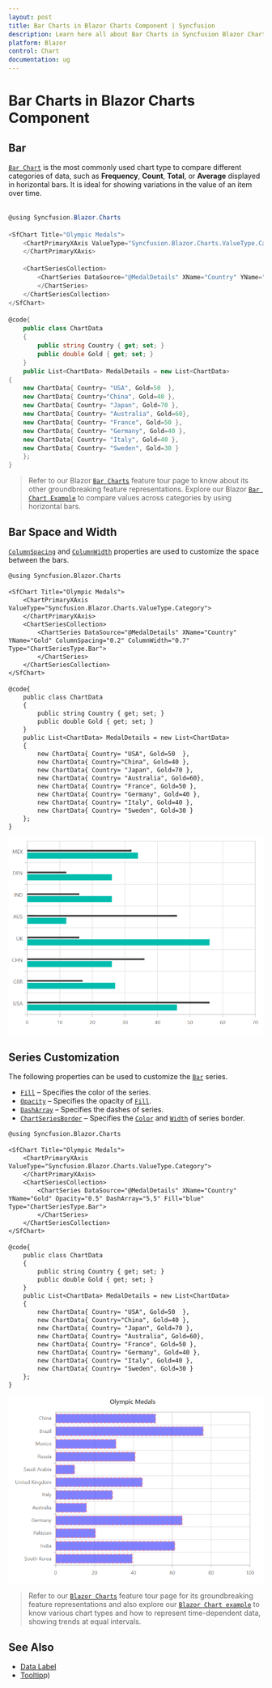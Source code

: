 ```yaml
---
layout: post
title: Bar Charts in Blazor Charts Component | Syncfusion
description: Learn here all about Bar Charts in Syncfusion Blazor Charts component and more.
platform: Blazor
control: Chart
documentation: ug
---
```


# Bar Charts in Blazor Charts Component

## Bar

[`Bar Chart`](https://www.syncfusion.com/blazor-components/blazor-charts/chart-types/bar-chart) is the most commonly used chart type to compare different categories of data, such as  **Frequency**, **Count**, **Total**, or **Average** displayed in horizontal bars. It is ideal for showing variations in the value of an item over time.

```csharp

@using Syncfusion.Blazor.Charts

<SfChart Title="Olympic Medals">    
    <ChartPrimaryXAxis ValueType="Syncfusion.Blazor.Charts.ValueType.Category">
    </ChartPrimaryXAxis>

    <ChartSeriesCollection>
        <ChartSeries DataSource="@MedalDetails" XName="Country" YName="Gold" Type="ChartSeriesType.Bar">
        </ChartSeries>
    </ChartSeriesCollection>
</SfChart>

@code{
    public class ChartData
    {
        public string Country { get; set; }
        public double Gold { get; set; }
    }
    public List<ChartData> MedalDetails = new List<ChartData>
{
    new ChartData{ Country= "USA", Gold=50  },
    new ChartData{ Country="China", Gold=40 },
    new ChartData{ Country= "Japan", Gold=70 },
    new ChartData{ Country= "Australia", Gold=60},
    new ChartData{ Country= "France", Gold=50 },
    new ChartData{ Country= "Germany", Gold=40 },
    new ChartData{ Country= "Italy", Gold=40 },
    new ChartData{ Country= "Sweden", Gold=30 }
    };
}

```

> Refer to our Blazor [`Bar Charts`](https://www.syncfusion.com/blazor-components/blazor-charts/chart-types/bar-chart) feature tour page to know about its other groundbreaking feature representations. Explore our Blazor [`Bar Chart Example`](https://blazor.syncfusion.com/demos/chart/bar?theme=bootstrap4) to compare values across categories by using horizontal bars.

## Bar Space and Width

[`ColumnSpacing`](https://help.syncfusion.com/cr/blazor/Syncfusion.Blazor.Charts.ChartSeries.html#Syncfusion_Blazor_Charts_ChartSeries_ColumnSpacing) and [`ColumnWidth`](https://help.syncfusion.com/cr/blazor/Syncfusion.Blazor.Charts.ChartSeries.html#Syncfusion_Blazor_Charts_ChartSeries_ColumnWidth) properties are used to customize the space between the bars.

```cshtml
@using Syncfusion.Blazor.Charts

<SfChart Title="Olympic Medals">
    <ChartPrimaryXAxis ValueType="Syncfusion.Blazor.Charts.ValueType.Category">
    </ChartPrimaryXAxis>
    <ChartSeriesCollection>
        <ChartSeries DataSource="@MedalDetails" XName="Country" YName="Gold" ColumnSpacing="0.2" ColumnWidth="0.7" Type="ChartSeriesType.Bar">
        </ChartSeries>
    </ChartSeriesCollection>
</SfChart>

@code{
    public class ChartData
    {
        public string Country { get; set; }
        public double Gold { get; set; }
    }
    public List<ChartData> MedalDetails = new List<ChartData>
    {
        new ChartData{ Country= "USA", Gold=50  },
        new ChartData{ Country="China", Gold=40 },
        new ChartData{ Country= "Japan", Gold=70 },
        new ChartData{ Country= "Australia", Gold=60},
        new ChartData{ Country= "France", Gold=50 },
        new ChartData{ Country= "Germany", Gold=40 },
        new ChartData{ Country= "Italy", Gold=40 },
        new ChartData{ Country= "Sweden", Gold=30 }
    };
}
```

![Bar Chart with space and width](../images/chart-types-images/bar-space.png)

## Series Customization

The following properties can be used to customize the [`Bar`](https://help.syncfusion.com/cr/blazor/Syncfusion.Blazor.Charts.ChartSeriesType.html#Syncfusion_Blazor_Charts_ChartSeriesType_Bar) series.

* [`Fill`](https://help.syncfusion.com/cr/blazor/Syncfusion.Blazor.Charts.ChartSeries.html#Syncfusion_Blazor_Charts_ChartSeries_Fill) – Specifies the color of the series.
* [`Opacity`](https://help.syncfusion.com/cr/blazor/Syncfusion.Blazor.Charts.ChartSeries.html#Syncfusion_Blazor_Charts_ChartSeries_Opacity) – Specifies the opacity of [`Fill`](https://help.syncfusion.com/cr/blazor/Syncfusion.Blazor.Charts.ChartSeries.html#Syncfusion_Blazor_Charts_ChartSeries_Fill).
* [`DashArray`](https://help.syncfusion.com/cr/blazor/Syncfusion.Blazor.Charts.ChartSeries.html#Syncfusion_Blazor_Charts_ChartSeries_DashArray) – Specifies the dashes of series.
* [`ChartSeriesBorder`](https://help.syncfusion.com/cr/blazor/Syncfusion.Blazor.Charts.ChartSeriesBorder.html) – Specifies the [`Color`](https://help.syncfusion.com/cr/blazor/Syncfusion.Blazor.Charts.ChartCommonBorder.html#Syncfusion_Blazor_Charts_ChartCommonBorder_Color) and [`Width`](https://help.syncfusion.com/cr/blazor/Syncfusion.Blazor.Charts.ChartCommonBorder.html#Syncfusion_Blazor_Charts_ChartCommonBorder_Width) of series border.

```cshtml
@using Syncfusion.Blazor.Charts

<SfChart Title="Olympic Medals">
    <ChartPrimaryXAxis ValueType="Syncfusion.Blazor.Charts.ValueType.Category">
    </ChartPrimaryXAxis>
    <ChartSeriesCollection>
        <ChartSeries DataSource="@MedalDetails" XName="Country" YName="Gold" Opacity="0.5" DashArray="5,5" Fill="blue" Type="ChartSeriesType.Bar">
        </ChartSeries>
    </ChartSeriesCollection>
</SfChart>

@code{
    public class ChartData
    {
        public string Country { get; set; }
        public double Gold { get; set; }
    }
    public List<ChartData> MedalDetails = new List<ChartData>
    {
        new ChartData{ Country= "USA", Gold=50  },
        new ChartData{ Country="China", Gold=40 },
        new ChartData{ Country= "Japan", Gold=70 },
        new ChartData{ Country= "Australia", Gold=60},
        new ChartData{ Country= "France", Gold=50 },
        new ChartData{ Country= "Germany", Gold=40 },
        new ChartData{ Country= "Italy", Gold=40 },
        new ChartData{ Country= "Sweden", Gold=30 }
    };
}
```

![Bar Chart with Series Customization](../images/chart-types-images/bar-custom.png)

> Refer to our [`Blazor Charts`](https://www.syncfusion.com/blazor-components/blazor-charts) feature tour page for its groundbreaking feature representations and also explore our [`Blazor Chart example`](https://blazor.syncfusion.com/demos/chart/line?theme=bootstrap4) to know various chart types and how to represent time-dependent data, showing trends at equal intervals.

## See Also

* [Data Label](../data-labels)
* [Tooltip](../tool-tip)p)